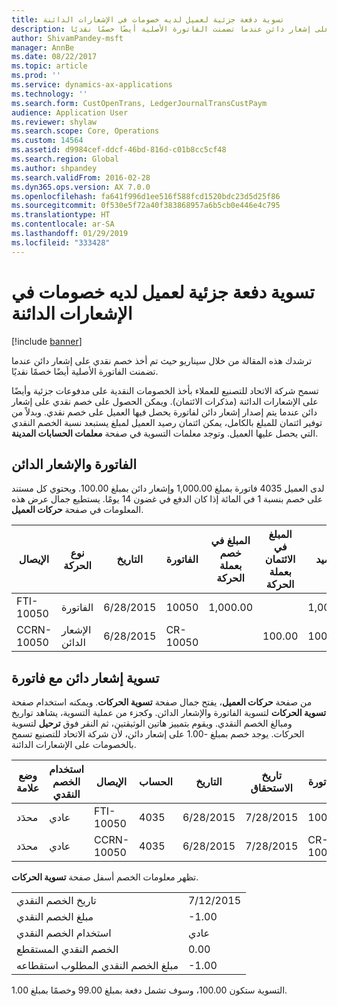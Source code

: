 ```yaml
---
title: تسوية دفعة جزئية لعميل لديه خصومات في الإشعارات الدائنة
description: ترشدك هذه المقالة من خلال سيناريو حيث تم أخذ خصم نقدي على إشعار دائن عندما تضمنت الفاتورة الأصلية أيضًا خصمًا نقديًا.
author: ShivamPandey-msft
manager: AnnBe
ms.date: 08/22/2017
ms.topic: article
ms.prod: ''
ms.service: dynamics-ax-applications
ms.technology: ''
ms.search.form: CustOpenTrans, LedgerJournalTransCustPaym
audience: Application User
ms.reviewer: shylaw
ms.search.scope: Core, Operations
ms.custom: 14564
ms.assetid: d9984cef-ddcf-46bd-816d-c01b8cc5cf48
ms.search.region: Global
ms.author: shpandey
ms.search.validFrom: 2016-02-28
ms.dyn365.ops.version: AX 7.0.0
ms.openlocfilehash: fa641f996d1ee516f588fcd1520bdc23d5d25f86
ms.sourcegitcommit: 0f530e5f72a40f383868957a6b5cb0e446e4c795
ms.translationtype: HT
ms.contentlocale: ar-SA
ms.lasthandoff: 01/29/2019
ms.locfileid: "333428"
---
```

# <a name="settle-a-partial-customer-payment-that-has-discounts-on-credit-notes"></a>تسوية دفعة جزئية لعميل لديه خصومات في الإشعارات الدائنة

[!include [banner](../includes/banner.md)]

ترشدك هذه المقالة من خلال سيناريو حيث تم أخذ خصم نقدي على إشعار دائن عندما تضمنت الفاتورة الأصلية أيضًا خصمًا نقديًا. 

تسمح شركة الاتحاد للتصنيع للعملاء بأخذ الخصومات النقدية على مدفوعات جزئية وأيضًا على الإشعارات الدائنة (مذكرات الائتمان). ويمكن الحصول على خصم نقدي على إشعار دائن عندما يتم إصدار إشعار دائن لفاتورة يحصل فيها العميل على خصم نقدي. وبدلاً من توفير ائتمان للمبلغ بالكامل، يمكن ائتمان رصيد العميل لمبلغ يستبعد نسبة الخصم النقدي التي يحصل عليها العميل. وتوجد معلمات التسوية في صفحة **معلمات الحسابات المدينة**.

## <a name="invoice-and-credit-note"></a>الفاتورة والإشعار الدائن
لدى العميل 4035 فاتورة بمبلغ 1,000.00 وإشعار دائن بمبلغ 100.00. ويحتوي كل مستند على خصم بنسبة 1 في المائة إذا كان الدفع في غضون 14 يومًا. يستطيع جمال عرض هذه المعلومات في صفحة **حركات العميل**.

| الإيصال    | نوع الحركة | التاريخ      | الفاتورة  | المبلغ في خصم بعملة الحركة | المبلغ في الائتمان بعملة الحركة | الرصيد  | عملة |
|------------|------------------|-----------|----------|--------------------------------------|---------------------------------------|----------|----------|
| FTI-10050  | الفاتورة          | 6/28/2015 | 10050    | 1,000.00                             |                                       | 1,000.00 | دولار أمريكي      |
| CCRN-10050 | الإشعار الدائن      | 6/28/2015 | CR-10050 |                                      | 100.00                                | 100.00-  | دولار أمريكي      |

## <a name="settle-a-credit-note-with-an-invoice"></a>تسوية إشعار دائن مع فاتورة
من صفحة **حركات العميل**، يفتح جمال صفحة **تسوية الحركات**. ويمكنه استخدام صفحة **تسوية الحركات** لتسوية الفاتورة والإشعار الدائن. وكجزء من عملية التسوية، يشاهد تواريخ ومبالغ الخصم النقدي. ويقوم بتمييز هاتين الوثيقتين، ثم النقر فوق **ترحيل** لتسوية الحركات. يوجد خصم بمبلغ -1.00 على إشعار دائن، لأن شركة الاتحاد للتصنيع تسمح بالخصومات على الإشعارات الدائنة.

| وضع علامة     | استخدام الخصم النقدي | الإيصال    | الحساب | التاريخ      | تاريخ الاستحقاق  | الفاتورة  | المبلغ بعملة الحركة | عملة | المبلغ المراد تسويته |
|----------|-------------------|------------|---------|-----------|-----------|----------|--------------------------------|----------|------------------|
| محدَد | عادي            | FTI-10050  | 4035    | 6/28/2015 | 7/28/2015 | 10050    | 1,000.00                       | دولار أمريكي      | 990.00           |
| محدَد | عادي            | CCRN-10050 | 4035    | 6/28/2015 | 7/28/2015 | CR-10050 | 100.00-                        | دولار أمريكي      | -99.00           |

تظهر معلومات الخصم أسفل صفحة **تسوية الحركات**.

|                              |           |
|------------------------------|-----------|
| تاريخ الخصم النقدي           | 7/12/2015 |
| مبلغ الخصم النقدي         | -1.00     |
| استخدام الخصم النقدي            | عادي    |
| الخصم النقدي المستقطع          | 0.00      |
| مبلغ الخصم النقدي المطلوب استقطاعه | -1.00     |

التسوية ستكون 100.00، وسوف تشمل دفعة بمبلغ 99.00 وخصمًا بمبلغ 1.00.



